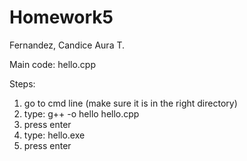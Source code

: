 # Homework5

Fernandez, Candice Aura T.

Main code: hello.cpp

Steps:
1) go to cmd line (make sure it is in the right directory)
2) type: g++ -o hello hello.cpp
3) press enter
4) type: hello.exe
5) press enter

